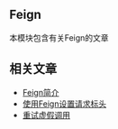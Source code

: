 ## Feign

本模块包含有关Feign的文章

## 相关文章

+ [Feign简介](docs/Feign简介.md)
+ [使用Feign设置请求标头](docs/使用Feign设置请求标头.md)
+ [重试虚假调用](docs/重试虚假调用.md)